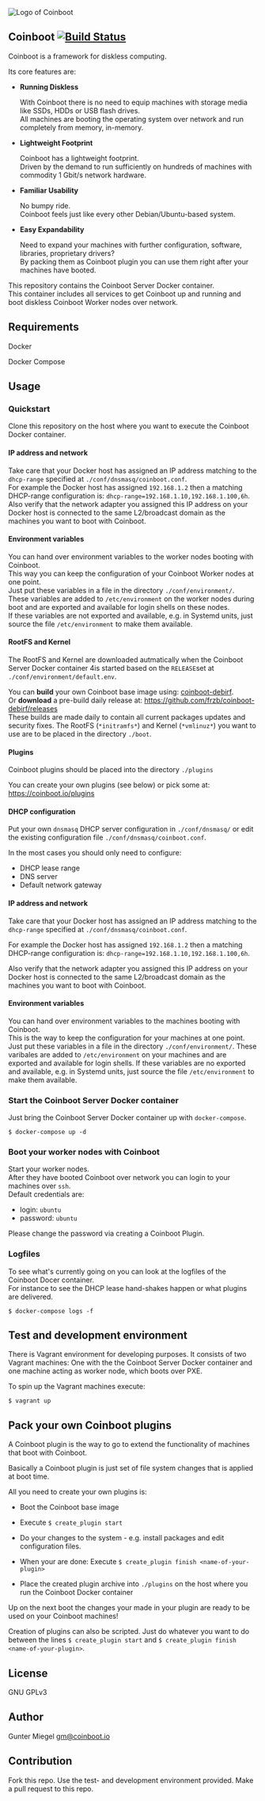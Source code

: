 ![Logo of Coinboot](coinboot.png)


## Coinboot [![Build Status](https://travis-ci.com/frzb/coinboot.svg?branch=master)](https://travis-ci.com/frzb/coinboot)

Coinboot is a framework for diskless computing. 

Its core features are:

* **Running Diskless**

  With Coinboot there is no need to equip machines with storage media like SSDs, HDDs or USB flash drives.  
  All machines are booting the operating system over network and run completely from memory, in-memory.


* **Lightweight Footprint**

  Coinboot has a lightweight footprint.  
  Driven by the demand to run sufficiently on hundreds of machines with commodity 1 Gbit/s network hardware.


* **Familiar Usability**

  No bumpy ride.  
  Coinboot feels just like every other Debian/Ubuntu-based system. 


* **Easy Expandability**

  Need to expand your machines with further configuration, software, libraries, proprietary drivers?  
  By packing them as Coinboot plugin you can use them right after your machines have booted.

This repository contains the Coinboot Server Docker container.                 
This container includes all services to get Coinboot up and running and boot diskless Coinboot Worker nodes over network.

## Requirements

Docker

Docker Compose

## Usage

### Quickstart

Clone this repository on the host where you want to execute the Coinboot Docker container.

#### IP address and network

Take care that your Docker host has assigned an IP address matching to the `dhcp-range` specified at `./conf/dnsmasq/coinboot.conf`.  
For example the Docker host has assigned `192.168.1.2` then a matching DHCP-range configuration is: `dhcp-range=192.168.1.10,192.168.1.100,6h`.  
Also verify that the network adapter you assigned this IP address on your Docker host is connected to the same L2/broadcast domain as the machines you want to boot with Coinboot.  

#### Environment variables

You can hand over environment variables to the worker nodes booting with Coinboot.  
This way you can keep the configuration of your Coinboot Worker nodes at one point.  
Just put these variables in a file in the directory `./conf/environment/`.  
These variables are added to `/etc/environment` on the worker nodes during boot and are exported and available for login shells on these nodes.  
If these variables are not exported and available, e.g. in Systemd units, just source the file `/etc/environment` to make them available.

#### RootFS and Kernel

The RootFS and Kernel are downloaded autmatically when the Coinboot Server Docker container 4is started based on the `RELEASE`set at `./conf/environment/default.env`.

You can **build** your own Coinboot base image using: [coinboot-debirf](https://github.com/frzb/coinboot-debirf).   
Or **download** a pre-build daily release at: https://github.com/frzb/coinboot-debirf/releases  
These builds are made daily to contain all current packages updates and security fixes.
The RootFS (`*initramfs*`) and Kernel (`*vmlinuz*`) you want to use are to be placed in the directory `./boot`.

#### Plugins

Coinboot plugins should be placed into  the directory `./plugins`

You can create your own plugins (see below) or pick some at: https://coinboot.io/plugins

#### DHCP configuration

Put your own `dnsmasq` DHCP server configuration in `./conf/dnsmasq/` or edit the existing configuration file `./conf/dnsmasq/coinboot.conf`.

In the most  cases you should only need  to configure: 

* DHCP lease range
* DNS server
* Default network gateway


#### IP address and network

Take care that your Docker host has assigned an IP address matching to the `dhcp-range` specified at `./conf/dnsmasq/coinboot.conf`. 

For example the Docker host has assigned `192.168.1.2` then a matching DHCP-range configuration is: `dhcp-range=192.168.1.10,192.168.1.100,6h`. 

Also verify that the network adapter you assigned this IP address on your Docker host is connected to the same L2/broadcast domain as the machines you want to boot with Coinboot.

#### Environment variables

You can hand over environment variables to the machines booting with Coinboot.  
This is the way to keep the configuration for your machines at one point.  
Just put these variables in a file in the directory `./conf/environment/`.
These varibales are added to `/etc/environment` on your machines and are exported  and available for login shells.
If these variables are no exported and available, e.g. in Systemd units, just source the file `/etc/environment` to make them available.

### Start the Coinboot Server Docker container

Just bring the Coinboot Server Docker container up with `docker-compose`.

```
$ docker-compose up -d
```

### Boot your worker nodes with Coinboot

Start your worker nodes.  
After they have booted Coinboot over network you can login to your machines over `ssh`.  
Default credentials are:

* login: `ubuntu`
* password: `ubuntu`
  
Please change the password via creating a Coinboot Plugin.

### Logfiles

To see what's currently going on you can look at the logfiles of the Coinboot Docer container.  
For instance to see the DHCP lease hand-shakes happen or what plugins are delivered.

```
$ docker-compose logs -f
```

## Test and development environment

There is Vagrant environment for developing purposes.
It consists of two Vagrant machines: One with the the Coinboot Server Docker container and one machine acting as worker node, which boots over PXE.

To spin up the Vagrant machines execute:

```
$ vagrant up
```

## Pack your own Coinboot plugins

A Coinboot plugin is the way to go to extend the functionality of machines that boot with Coinboot.

Basically a Coinboot plugin is just set of file system changes that is applied at boot time.


All you need to create your own plugins is:

* Boot the Coinboot base image

* Execute `$ create_plugin start`

* Do your changes to the system - e.g. install packages and edit configuration files.

* When your are done: Execute `$ create_plugin finish <name-of-your-plugin>`

* Place the created plugin archive into `./plugins` on the host where you run the Coinboot Docker container

Up on the next boot the changes your made in your plugin are ready to be used on your Coinboot machines!

Creation of plugins can also be scripted. Just do whatever you want to do between the lines `$ create_plugin start` and `$ create_plugin finish <name-of-your-plugin>`.

## License

GNU GPLv3 

## Author

Gunter Miegel 
gm@coinboot.io

## Contribution

Fork this repo. Use the test- and development environment provided.
Make a pull request to this repo. 
